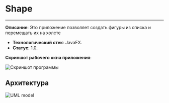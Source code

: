 # Shape
----------------
**Описание**:  Это приложение позволяет создать фигуры из списка и перемещать их на холсте
 - **Технологический стек**: JavaFX.
 - **Статус**:  1.0.

**Скриншот рабочего окна приложения**:

![Скриншот программы](https://github.com/user-attachments/assets/02e14c1a-c168-4f42-84e1-afb0546354ad)

## Архитектура
![UML model](https://github.com/user-attachments/assets/e621c687-1de2-4d5e-92c2-29caacdd9ebd)


